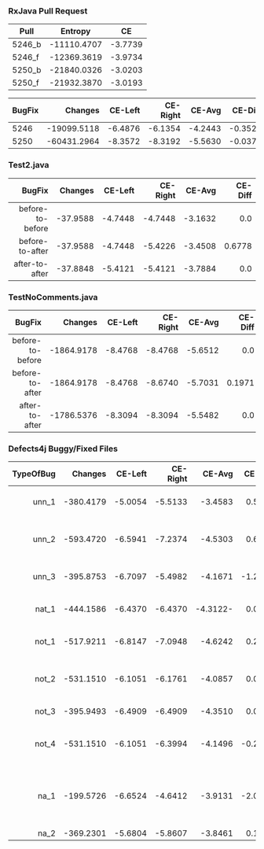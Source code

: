 ### RxJava Pull Request
Pull | Entropy | CE
---| --- | ---
5246_b | -11110.4707 | -3.7739
5246_f | -12369.3619 | -3.9734
5250_b | -21840.0326 | -3.0203
5250_f | -21932.3870 | -3.0193

BugFix | Changes | CE-Left | CE-Right | CE-Avg | CE-Diff
| --- | ---: | ---: | ---: | ---: | ---: |
5246 | -19099.5118 | -6.4876 | -6.1354 | -4.2443 | -0.3522
5250 | -60431.2964 | -8.3572 | -8.3192 | -5.5630 | -0.0379

### Test2.java
BugFix | Changes | CE-Left | CE-Right | CE-Avg | CE-Diff
---: | ---: | ---: | ---: | ---: | ---:
before-to-before | -37.9588 | -4.7448 | -4.7448 | -3.1632 | 0.0
before-to-after | -37.9588 | -4.7448 | -5.4226 | -3.4508 | 0.6778
after-to-after | -37.8848 | -5.4121 | -5.4121 | -3.7884 | 0.0

### TestNoComments.java
BugFix | Changes | CE-Left | CE-Right | CE-Avg | CE-Diff
---: | ---: | ---: | ---: | ---: | ---:
before-to-before | -1864.9178 | -8.4768 | -8.4768 | -5.6512 | 0.0
before-to-after | -1864.9178 | -8.4768 | -8.6740 | -5.7031 | 0.1971
after-to-after | -1786.5376 | -8.3094 | -8.3094 | -5.5482 | 0.0

### Defects4j Buggy/Fixed Files

TypeOfBug | Changes | CE-Left | CE-Right | CE-Avg | CE-Diff | Expected | Observed | Notes
---: | ---: | ---: | ---: | ---: | ---: | --- | --- | --- 
unn_1 | -380.4179 | -5.0054 | -5.5133 | -3.4583 | 0.5078 | Negative | Positive | Wrong argument type
unn_2 | -593.4720 | -6.5941 | -7.2374 | -4.5303 | 0.6433 | Negative | Positive | Asks for a return on a void function 
unn_3 | -395.8753 | -6.7097 | -5.4982 | -4.1671 | -1.2114 | Negative | Negative | Fixed by throwing exception
nat_1 | -444.1586 | -6.4370 | -6.4370 | -4.3122- | 0.0000 | Equal | Equal | Changed argument value
not_1 | -517.9211 | -6.8147 | -7.0948 | -4.6242 | 0.2800 | Positive | Positive | Change argument type
not_2 | -531.1510 | -6.1051 | -6.1761 | -4.0857 | 0.0709 | Positive | Positive | Initializing unknown method in f
not_3 | -395.9493 | -6.4909 | -6.4909 | -4.3510 | 0.0000 | Equal | Equal | Nothing changed
not_4 | -531.1510 | -6.1051 | -6.3994 | -4.1496 | -0.2145 | Negative | Negative | Delete unknown method in f
na_1 |  -199.5726 | -6.6524 | -4.6412 | -3.9131 | -2.0111 | Negative | Negative | Create a method for unknkown method from b in f
na_2 | -369.2301 | -5.6804 | -5.8607 | -3.8461 |  0.1803 | Negative | Positive | OOB Error
